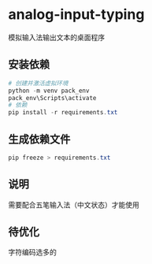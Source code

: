 # analog-input-typing
模拟输入法输出文本的桌面程序


## 安装依赖
```powershell
# 创建并激活虚拟环境
python -m venv pack_env
pack_env\Scripts\activate
# 依赖
pip install -r requirements.txt
```

## 生成依赖文件

```powershell
pip freeze > requirements.txt
```

## 说明

需要配合五笔输入法（中文状态）才能使用

## 待优化

字符编码选多的